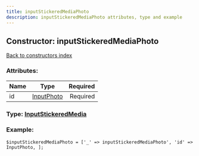 ```yaml
---
title: inputStickeredMediaPhoto
description: inputStickeredMediaPhoto attributes, type and example
---
```

## Constructor: inputStickeredMediaPhoto  
[Back to constructors index](index.md)



### Attributes:

| Name     |    Type       | Required |
|----------|:-------------:|---------:|
|id|[InputPhoto](../types/InputPhoto.md) | Required|



### Type: [InputStickeredMedia](../types/InputStickeredMedia.md)


### Example:

```
$inputStickeredMediaPhoto = ['_' => inputStickeredMediaPhoto', 'id' => InputPhoto, ];
```